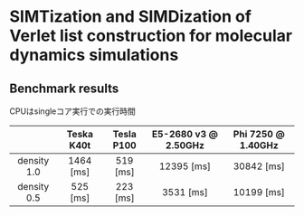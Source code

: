 # SIMTization and SIMDization of Verlet list construction for molecular dynamics simulations

## Benchmark results
CPUはsingleコア実行での実行時間

|              | Teska K40t          | Tesla P100          | E5-2680 v3 @ 2.50GHz | Phi 7250 @ 1.40GHz  |
| :----------: | :-----------------: | :-----------------: | :-----------------:  | :-----------------: |
| density 1.0  | 1464 [ms]           | 519 [ms]            | 12395 [ms]           | 30842 [ms]          |
| density 0.5  | 525 [ms]            | 223 [ms]            | 3531 [ms]            | 10199 [ms]          |
